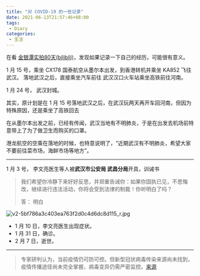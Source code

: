 ```yaml
---
title: "对 COVID-19 的一些记录"
date: 2021-06-13T21:57:46+08:00
tags:
 - Diary
categories:
 - 生活
---
```


在看 [金银潭实拍80天(bilibili)](https://www.bilibili.com/bangumi/play/ep338479)，发现如果记录一下自己的经历，可能很有意义。

<!--more-->

1 月 15 号，乘坐 CX178 国泰航空从墨尔本出发，到香港转机并乘坐 KA852 飞往武汉。
落地武汉之后，直接乘坐汽车前往 武汉汉口火车站乘坐高铁前往河南。


1 月 24 号， 武汉封城。


其实，原计划是在 1 月 15 号落地武汉之后，在武汉玩两天再开车回河南，但因为特殊原因，还是乘坐了高铁回去

在从墨尔本出发之前，已经有传闻，武汉当地有不明肺炎，于是在出发去机场前特意带上了为了做卫生而购买的口罩。


港龙航空的空乘在落地的时候，也特意说明了，“近期武汉有不明肺炎，希望大家不要前往菜市场，海鲜市场等地方”。

---

1 月 3 号， 李文亮医生等人被**武汉市公安局 武昌分局**开具，训诫书

> 我们希望你冷静下来好好反思，并郑重告诫你：如果你固执已见，不思悔改，继续进行违法活动，你将会受到法律的制裁！你听明白了吗？
>
> 答： 明白

![v2-5bf786a3c403ea763f2d0c4d6dc8d115_r.jpg](https://i.loli.net/2021/06/13/joE7FN1lv56Wu8k.jpg)


 - 1 月 10 日，李文亮医生出现症状。
 - 1 月 31 日，确诊。
 - 2 月 7 日，逝世。


---

> 专家研判认为，当前疫情仍可防可控。但新型冠状病毒传染来源尚未找到，疫情传播途径尚未完全掌握，病毒变异仍需严密监控。[来源](http://www.nhc.gov.cn/yjb/s7860/202001/de5f07afe8054af3ab2a25a61d19ac70.shtml)






